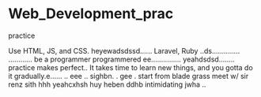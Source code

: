 # Web_Development_prac
practice

Use HTML, JS, and CSS.
 heyewadsdssd......
Laravel, Ruby ..ds..............
............
be a programmer programmered ee...............
 yeahdsdsd........
practice makes perfect..
It takes time to learn new things, and you gotta do it gradually.e......
..
 eee ..
sighbn.
. gee . start from blade grass meet w/ sir renz
sith
hhh
yeahcxhsh
huy
heben
ddhb
intimidating
jwha
..
